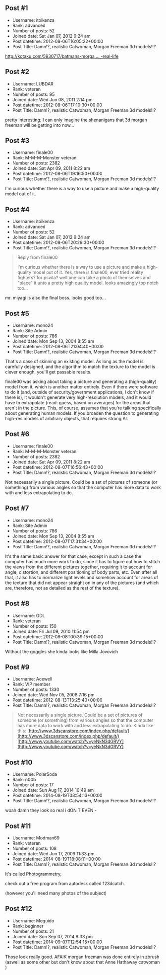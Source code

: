 ## Post #1
- Username: itoikenza
- Rank: advanced
- Number of posts: 52
- Joined date: Sat Jan 07, 2012 9:24 am
- Post datetime: 2012-08-06T16:05:22+00:00
- Post Title: Damn!?, realistic Catwoman, Morgan Freeman 3d models!!?

[http://kotaku.com/5930717/batmans-morga ... -real-life](http://kotaku.com/5930717/batmans-morgan-freeman--catwoman-look-almost-as-good-in-a-game-as-they-do-in-real-life)
## Post #2
- Username: LUBDAR
- Rank: veteran
- Number of posts: 95
- Joined date: Wed Jun 08, 2011 2:14 pm
- Post datetime: 2012-08-06T17:10:30+00:00
- Post Title: Damn!?, realistic Catwoman, Morgan Freeman 3d models!!?

pretty interesting; I can only imagine the shenanigans that 3d morgan freeman will be getting into now...
## Post #3
- Username: finale00
- Rank: M-M-M-Monster veteran
- Number of posts: 2382
- Joined date: Sat Apr 09, 2011 8:22 am
- Post datetime: 2012-08-06T19:16:50+00:00
- Post Title: Damn!?, realistic Catwoman, Morgan Freeman 3d models!!?

I'm curious whether there is a way to use a picture and make a high-quality model out of it.
## Post #4
- Username: itoikenza
- Rank: advanced
- Number of posts: 52
- Joined date: Sat Jan 07, 2012 9:24 am
- Post datetime: 2012-08-06T20:29:30+00:00
- Post Title: Damn!?, realistic Catwoman, Morgan Freeman 3d models!!?

> Reply from finale00
>
> I'm curious whether there is a way to use a picture and make a high-quality model out of it.
Yes, there is finale00, ever tried reality fighters? for psvita? well one can take a photo of themselves and "place" it unto a pretty high quality model. looks amazingly top notch too...

mr. miyagi is also the final boss. looks good too...
## Post #5
- Username: mono24
- Rank: Site Admin
- Number of posts: 786
- Joined date: Mon Sep 13, 2004 8:55 am
- Post datetime: 2012-08-06T21:04:40+00:00
- Post Title: Damn!?, realistic Catwoman, Morgan Freeman 3d models!!?

That's a case of skinning an existing model. As long as the model is carefully designed, and the algorithm to match the texture to the model is clever enough, you'll get passable results.

finale00 was asking about taking a picture and generating a (high-quality) model from it, which is another matter entirely. Even if there were software to do it (and, outside of security/government applications, I don't know if there is), it wouldn't generate very high-resolution models, and it would have to extrapolate (read: guess, based on averages) for the areas that aren't in the picture. This, of course, assumes that you're talking specifically about generating human models. If you broaden the question to generating high-res models of arbitrary objects, that requires strong AI.
## Post #6
- Username: finale00
- Rank: M-M-M-Monster veteran
- Number of posts: 2382
- Joined date: Sat Apr 09, 2011 8:22 am
- Post datetime: 2012-08-07T16:56:43+00:00
- Post Title: Damn!?, realistic Catwoman, Morgan Freeman 3d models!!?

Not necessarily a single picture. Could be a set of pictures of someone (or something) from various angles so that the computer has more data to work with and less extrapolating to do.
## Post #7
- Username: mono24
- Rank: Site Admin
- Number of posts: 786
- Joined date: Mon Sep 13, 2004 8:55 am
- Post datetime: 2012-08-07T17:31:34+00:00
- Post Title: Damn!?, realistic Catwoman, Morgan Freeman 3d models!!?

It's the same basic answer for that case, except in such a case the computer has much more work to do, since it has to figure out how to stitch the views from the different pictures together, requiring it to account for angle, distortion, and different positioning of body parts, etc. Even after all that, it also has to normalize light levels and somehow account for areas of the texture that did not appear straight on in any of the pictures (and which are, therefore, not as detailed as the rest of the texture).
## Post #8
- Username: GDL
- Rank: veteran
- Number of posts: 150
- Joined date: Fri Jul 09, 2010 11:54 pm
- Post datetime: 2012-08-08T00:39:15+00:00
- Post Title: Damn!?, realistic Catwoman, Morgan Freeman 3d models!!?

Without the goggles she kinda looks like Milla Jovovich
## Post #9
- Username: Acewell
- Rank: VIP member
- Number of posts: 1330
- Joined date: Wed Nov 05, 2008 7:16 pm
- Post datetime: 2012-08-13T13:25:40+00:00
- Post Title: Damn!?, realistic Catwoman, Morgan Freeman 3d models!!?

> Not necessarily a single picture. Could be a set of pictures of someone (or something) from various angles so that the computer has more data to work with and less extrapolating to do.
Kinda like this: [http://www.3dscanstore.com/index.php/default/](http://www.3dscanstore.com/index.php/default/)
[http://www.youtube.com/watch?v=yeNkN3dGRVY](http://www.youtube.com/watch?v=yeNkN3dGRVY)
## Post #10
- Username: PolarSoda
- Rank: n00b
- Number of posts: 17
- Joined date: Sun Aug 17, 2014 10:49 am
- Post datetime: 2014-08-19T03:54:13+00:00
- Post Title: Damn!?, realistic Catwoman, Morgan Freeman 3d models!!?

woah damn
they look so real i dON T EVEN -
## Post #11
- Username: Modman69
- Rank: veteran
- Number of posts: 108
- Joined date: Wed Jun 17, 2009 11:33 pm
- Post datetime: 2014-08-19T18:08:11+00:00
- Post Title: Damn!?, realistic Catwoman, Morgan Freeman 3d models!!?

It's called Photogrammetry,

check out a free program from autodesk called 123dcatch.

(however you'll need many photos of the subject)
## Post #12
- Username: Meguido
- Rank: beginner
- Number of posts: 21
- Joined date: Sun Sep 07, 2014 8:33 pm
- Post datetime: 2014-09-07T12:54:15+00:00
- Post Title: Damn!?, realistic Catwoman, Morgan Freeman 3d models!!?

Those look really good.
AFAIK morgan freeman was done entirely in zbrush (aswell as some other but don't know about that Anne Hathaway catwoman )
